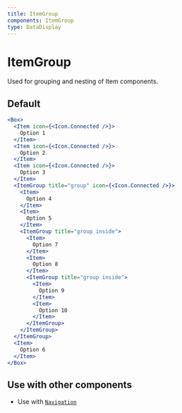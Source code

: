 ```yaml
---
title: ItemGroup
components: ItemGroup
type: DataDisplay
---
```


# ItemGroup

<p class="description">Used for grouping and nesting of Item components.</p>

## Default

```jsx
<Box>
  <Item icon={<Icon.Connected />}>
    Option 1
  </Item>
  <Item icon={<Icon.Connected />}>
    Option 2
  </Item>
  <Item icon={<Icon.Connected />}>
    Option 3
  </Item>
  <ItemGroup title="group" icon={<Icon.Connected />}>
    <Item>
      Option 4
    </Item>
    <Item>
      Option 5
    </Item>
    <ItemGroup title="group inside">
      <Item>
        Option 7
      </Item>
      <Item>
        Option 8
      </Item>
      <ItemGroup title="group inside">
        <Item>
          Option 9
        </Item>
        <Item>
          Option 10
        </Item>
      </ItemGroup>
    </ItemGroup>
  </ItemGroup>
  <Item>
    Option 6
  </Item>
</Box>
```

## Use with other components

- Use with [`Navigation`](/components/navigation#itemgroup)
